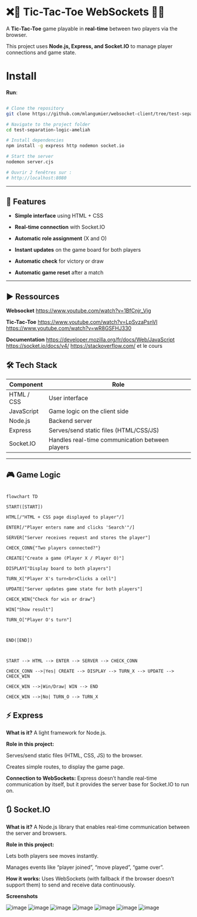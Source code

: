 
# ❌🔵 Tic-Tac-Toe WebSockets 🔵❌
  

A **Tic-Tac-Toe** game playable in **real-time** between two players via the browser.

This project uses **Node.js, Express, and Socket.IO** to manage player connections and game state.


# Install

**Run**:


```bash

# Clone the repository
git clone https://github.com/mlangumier/websocket-client/tree/test-separation-logic-ameliah

# Navigate to the project folder
cd test-separation-logic-ameliah

# Install dependencies
npm install -g express http nodemon socket.io 

# Start the server
nodemon server.cjs

# Ouvrir 2 fenêtres sur :
# http://localhost:8080

```

---


## 🔗 Features

  

- **Simple  interface** using HTML + CSS

-  **Real-time connection** with Socket.IO

-  **Automatic role assignment** (X and O)

-  **Instant updates** on the game board for both players

-  **Automatic check** for victory or draw

-  **Automatic game reset** after a match

  

---

  

## ▶️ Ressources

**Websocket**
https://www.youtube.com/watch?v=1BfCnjr_Vjg

**Tic-Tac-Toe**
https://www.youtube.com/watch?v=LpSvzaPsnVI
https://www.youtube.com/watch?v=wR8GSFHJ330

**Documentation**
https://developer.mozilla.org/fr/docs/Web/JavaScript
https://socket.io/docs/v4/
https://stackoverflow.com/
et le cours


## 🛠️ Tech Stack



| Component       | Role                                           |
|-----------------|-----------------------------------------------|
| HTML / CSS      | User interface                                |
| JavaScript      | Game logic on the client side                 |
| Node.js         | Backend server                                |
| Express         | Serves/send static files (HTML/CSS/JS)            |
| Socket.IO       | Handles real-time communication between players |


---

  

## 🎮 Game Logic

  

```mermaid

flowchart TD

START([START])

HTML[/"HTML + CSS page displayed to player"/]

ENTER[/"Player enters name and clicks 'Search'"/]

SERVER["Server receives request and stores the player"]

CHECK_CONN{"Two players connected?"}

CREATE["Create a game (Player X / Player O)"]

DISPLAY["Display board to both players"]

TURN_X["Player X's turn<br>Clicks a cell"]

UPDATE["Server updates game state for both players"]

CHECK_WIN{"Check for win or draw"}

WIN["Show result"]

TURN_O["Player O's turn"]

  

END([END])

  

START --> HTML --> ENTER --> SERVER --> CHECK_CONN

CHECK_CONN -->|Yes| CREATE --> DISPLAY --> TURN_X --> UPDATE --> CHECK_WIN

CHECK_WIN -->|Win/Draw| WIN --> END

CHECK_WIN -->|No| TURN_O --> TURN_X
```
  
  

## ⚡ Express

  

**What is it?** A light framework for Node.js.

  

**Role in this project:**

  

Serves/send static files (HTML, CSS, JS) to the browser.

  

Creates simple routes, to display the game page.

  

**Connection to WebSockets:** Express doesn’t handle real-time communication by itself, but it provides the server base for Socket.IO to run on.

  

## 🔃 Socket.IO

  

**What is it?** A Node.js library that enables real-time communication between the server and browsers.

  

**Role in this project:**

  

Lets both players see moves instantly.

  

Manages events like “player joined”, “move played”, “game over”.

  

**How it works:** Uses WebSockets (with fallback if the browser doesn’t support them) to send and receive data continuously.



**Screenshots**

![image](files:public\img\Interface1.png)
![image](files:public\img\Interface2.png) 
![image](files:public\img\Interface3.png) 
![image](files:public\img\Interface4.png) 
![image](files:public\img\Interface5.png) 
![image](files:public\img\Interface6.png) 
![image](files:public\img\Interface7.png) 
